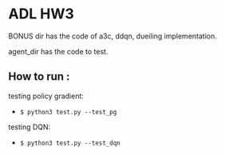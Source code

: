 # ADL HW3
BONUS dir has the code of a3c, ddqn, dueiling implementation.

agent_dir has the code to test.

## How to run :

testing policy gradient:
* `$ python3 test.py --test_pg`

testing DQN:
* `$ python3 test.py --test_dqn`

